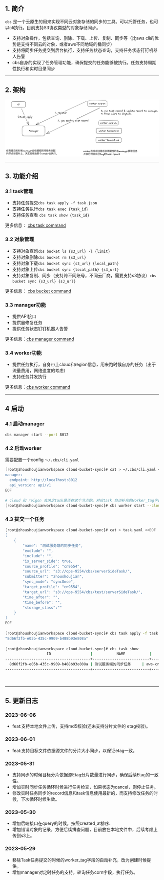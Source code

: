 ## 1. 简介
`cbs` 是一个云原生的用来实现不同云对象存储的同步的工具。可以托管任务，也可以cli执行。目前支持S3协议类型的对象存储同步。
- 支持对象操作，包括查询、删除、下载、上传、复制、同步等（比aws cli的优势是支持不同云的对象，或者aws不同地域的桶同步）
- 支持将同步任务提交到后台执行，支持任务状态查询，支持任务状态钉钉机器人告警
- cbs自身的实现了任务管理功能，确保提交的任务能够被执行。任务支持周期性执行和实时目录同步
---
## 2. 架构
![](./docs/index.png)

---
## 3. 功能介绍
### 3.1 task管理
- 支持任务提交`cbs task apply -f task.json`
- 支持任务执行`cbs task exec {task_id}`
- 支持任务查看 `cbs task show {task_id}`

更多信息： [cbs task command](./docs/cbs-task.md)
### 3.2 对象管理
- 支持对象查询`cbs bucket ls {s3_url} -l {limit}`
- 支持对象删除`cbs bucket rm {s3_url}`
- 支持对象下载`cbs bucket sync {s3_url} {local_path}`
- 支持对象上传`cbs bucket sync {local_path} {s3_url}`
- 支持对象复制、同步（支持跨不同账号，不同云厂商，需要支持s3协议）`cbs bucket sync {s3_url} {s3_url}`

更多信息： [cbs bucket command](./docs/cbs-bucket.md)
### 3.3 manager功能
- 提供API接口
- 提供自修复任务
- 提供任务状态钉钉机器人告警

更多信息：[cbs manager command](./docs/cbs-manager.md)

### 3.4 worker功能
- 提供任务执行，自身带上cloud和region信息，用来跑时候自身的任务（出于流量费用，网络速度的考虑）
- 支持任务并发执行

更多信息：[cbs worker command](./docs/cbs-worker.md)

---
## 4 启动
### 4.1 启动manager
```bash
cbs manager start --port 8012
```

### 4.2 启动worker
需要配置一个config `～/.cbs/cli.yaml`

```bash
[root@zhoushoujianworkspace cloud-bucket-sync]# cat > ~/.cbs/cli.yaml <<EOF
manager:
  endpoint: http://localhost:8012
  api_version: api/v1
EOF

# cloud 和 reigon 会决定task是否在这个节点跑。对应task 自动补充的worker_tag字段。比如aws-cn才会被一下worker执行。
[root@zhoushoujianworkspace cloud-bucket-sync]# cbs worker start --cloud aws --region cn -c ～/.cbs/
```
### 4.3 提交一个任务
```bash
[root@zhoushoujianworkspace cloud-bucket-sync]# cat > task.yaml <<EOF
[
    {
        "name": "测试服务端的同步任务",
        "exclude": "",
        "include": "",
        "is_server_side": true,
        "source_profile": "cn9554",
        "source_url": "s3://ops-9554/cbs/serverSideTask/",
        "submitter": "zhoushoujian",
        "sync_mode": "syncOnce",
        "target_profile": "cn9554",
        "target_url": "s3://ops-9554/cbs/test/serverSideTask/",
        "time_after": "",
        "time_before": "",
        "storage_class":""
    }
]
EOF

[root@zhoushoujianworkspace cloud-bucket-sync]# cbs task apply -f task.json
"8d66f2fb-e05b-435c-9909-b488b93e808a"

[root@zhoushoujianworkspace cloud-bucket-sync]# cbs task show 
                   ID                  |           NAME           |     WORKERTAG      | SYNCMODE |  SUBMITTER   |                     RECORDS                      
---------------------------------------+--------------------------+--------------------+----------+--------------+--------------------------------------------------
  8d66f2fb-e05b-435c-9909-b488b93e808a | 测试服务端的同步任务     | aws-cn             | syncOnce | zhoushoujian | pending:1,running:0,success:0,failed:0,cancel:0  
---------------------------------------+--------------------------+--------------------+----------+--------------+--------------------------------------------------
                                                                                                       COUNT     |                        1                         
                                                                                                  ---------------+--------------------------------------------------
```
---

## 5. 更新日志

### 2023-06-06
- feat:支持本地文件上传，支持md5校验(还未支持分片文件的 etag校验)。

### 2023-06-01
- feat:支持目标文件依据源文件的分片大小同步，以保证etag一致。

### 2023-05-31
- 支持同步的时候目标分片依据源Etag分片数量进行同步，确保后续Etag的一致性。
- 增加实时同步任务循环时候进行任务检查，如果状态为cancel，则停止任务。
- 修改实时任务同步的record信息和task信息使用最新的，而支持修改任务的时候，下次循环时候生效。

### 2023-05-30
- 增加后端接口在query的时候，按照created_at排序.
- 增加错误对象的记录，方便后续排查问题，目前放在本地文件中，后续考虑上传到s3上。

### 2023-05-29
- 移除Task任务提交的时候的worker_tag字段的自动补充，改为创建时候提供。
- 增加manager对定时任务的支持，轮询任务corn字段，执行任务。